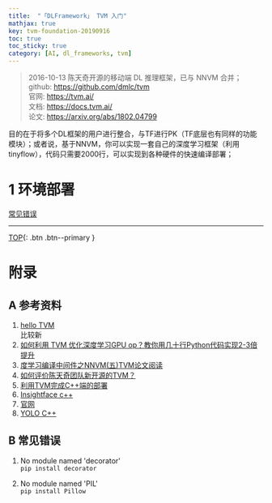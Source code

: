 ```yaml
---
title:  "「DLFramework」 TVM 入门"
mathjax: true
key: tvm-foundation-20190916
toc: true
toc_sticky: true
category: [AI, dl_frameworks, tvm]
---
```

<span id='head'></span>  
>2016-10-13 陈天奇开源的移动端 DL 推理框架，已与 NNVM 合并；     
github: <https://github.com/dmlc/tvm>      
官网: <https://tvm.ai/>     
文档: <https://docs.tvm.ai/>    
论文: <https://arxiv.org/abs/1802.04799>

<!--more-->     

目的在于将多个DL框架的用户进行整合，与TF进行PK（TF底层也有同样的功能模块）；或者说，基于NNVM，你可以实现一套自己的深度学习框架（利用tinyflow），代码只需要2000行，可以实现到各种硬件的快速编译部署；     

# 1 环境部署

[常见错误](#error_install)    


-------------------  
[TOP](#head){: .btn .btn--primary }



# 附录
## A 参考资料
1. [hello TVM](https://xmfbit.github.io/2019/06/29/tvm-helloworld/)    
比较新    
1. [如何利用 TVM 优化深度学习GPU op？教你用几十行Python代码实现2-3倍提升](https://www.leiphone.com/news/201708/hufBpEUiAaiiwT81.html)    
1. [度学习编译中间件之NNVM(五)TVM论文阅读](https://blog.csdn.net/sanallen/article/details/79402174)    
1. [如何评价陈天奇团队新开源的TVM？](https://www.zhihu.com/question/64091792)    
1. [利用TVM完成C++端的部署](https://oldpan.me/archives/the-first-step-towards-tvm-2)     
1. [Insightface c++](https://zhuanlan.zhihu.com/p/55996985)     
1. [官网](https://docs.tvm.ai/install/from_source.html#build-the-shared-library)     
1. [YOLO C++](https://blog.csdn.net/weixin_43953703/article/details/94889958#_TVMYOLODarkNet_37)     

<span id="error_install"> </span>
## B 常见错误
1. No module named 'decorator'     
`pip install decorator`       

1. No module named 'PIL'    
`pip install Pillow`    
